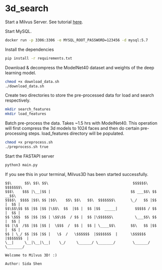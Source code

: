 # 3d_search
Start a Milvus Server. See tutorial [here](https://milvus.io/docs/v2.0.0/install_standalone-docker.md).

Start MySQL.
```bash
docker run -p 3306:3306 -e MYSQL_ROOT_PASSWORD=123456 -d mysql:5.7
```
Install the dependencies
```bash
pip install -r requirements.txt
```
Download & decompress the ModelNet40 dataset and weights of the deep learning model.
```bash
chmod +x download_data.sh
./download_data.sh
```
Create two directories to store the pre-processed data for load and search respectively.
```bash
mkdir search_features
mkdir load_features
```
Batch pre-process the data. Takes ~1.5 hrs with ModelNet40. This operation will first compress the 3d models to 1024 faces and then do certain pre-processing steps. load_features directory will be populated.
```bash
chmod +x preprocess.sh
./preprocess.sh true
```
Start the FASTAPI server
```bash
python3 main.py
```
If you see this in your terminal, Milvus3D has been started successfully.

```
$$\      $$\ $$\ $$\                                       $$$$$$\  $$$$$$$\  
$$$\    $$$ |\__|$$ |                                     $$ ___$$\ $$  __$$\ 
$$$$\  $$$$ |$$\ $$ |$$\    $$\ $$\   $$\  $$$$$$$\       \_/   $$ |$$ |  $$ |
$$\$$\$$ $$ |$$ |$$ |\$$\  $$  |$$ |  $$ |$$  _____|        $$$$$ / $$ |  $$ |
$$ \$$$  $$ |$$ |$$ | \$$\$$  / $$ |  $$ |\$$$$$$\          \___$$\ $$ |  $$ |
$$ |\$  /$$ |$$ |$$ |  \$$$  /  $$ |  $$ | \____$$\       $$\   $$ |$$ |  $$ |
$$ | \_/ $$ |$$ |$$ |   \$  /   \$$$$$$  |$$$$$$$  |      \$$$$$$  |$$$$$$$  |
\__|     \__|\__|\__|    \_/     \______/ \_______/        \______/ \_______/ 

Welcome to Milvus 3D! :)

Author: Sida Shen
```
